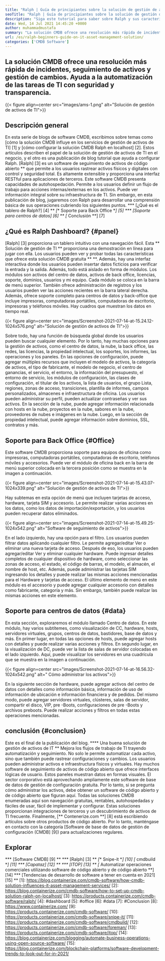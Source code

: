 ```yaml
---
title: "Ralph | Guía de principiantes sobre la solución de gestión de activos de TI" 
seoTitle: "Ralph | Guía de principiantes sobre la solución de gestión de activos de TI" 
description: "Siga este tutorial para saber sobre Ralph y sus características. Ralph es una solución de administración de activos de TI de código abierto que ofrece API REST, seguimiento de activos y más." 
date: Wed, 14 Jul 2021 14:45:20 +0000
author: muhammadmustafa
summary: "La solución CMDB ofrece una resolución más rápida de incidentes, seguimiento de activos y gestión de cambios. Ayuda a la automatización de las tareas de TI con seguridad y transparencia." 
url: /es/ralph-beginners-guide-on-it-asset-management-solution/
categories: ['CMDB Software']
---
```


## La solución CMDB ofrece una resolución más rápida de incidentes, seguimiento de activos y gestión de cambios. Ayuda a la automatización de las tareas de TI con seguridad y transparencia.

{{< figure align=center src="images/ams-1.png" alt="Solución de gestión de activos de TI">}}


## **Descripción general**
En esta serie de blogs de software CMDB, escribimos sobre temas como [cómo la solución CMDB influye en los servicios de gestión de activos de TI] [1] y [cómo configurar la solución CMDB Ralph en localhost] [2]. Estos artículos describen el papel de la solución de gestión de activos de TI en el negocio, y el otro es una publicación de blog tutorial que ayuda a configurar Ralph. [Ralph] [3] es un software de seguimiento de activos de código abierto ** que permite a los usuarios rastrear activos físicos y digitales con control y seguridad total. Es altamente extensible y proporciona una interfaz RESTful para aplicaciones de terceros. Este software CMDB presenta capacidades de autohospedación. Permite a los usuarios definir un flujo de trabajo para acciones internas/externas en los activos. Puede ver información integral sobre su infraestructura de TI. Sin embargo, en esta publicación de blog, jugaremos con Ralph para desarrollar una comprensión básica de sus operaciones cubriendo los siguientes puntos.
  *** [¿Qué es el tablero de Ralph?] [4] **
  *[** Soporte para Back Office **] [5]
  *** [Soporte para centros de datos] [6] **
  *[** Conclusión **] [7]

## ¿Qué es Ralph Dashboard? {#panel}
[Ralph] [3] proporciona un tablero intuitivo con una navegación fácil. Esta ** Solución de gestión de TI ** proporciona una demostración en línea para jugar con ella. Los usuarios pueden ver y probar todas las características que ofrece esta solución CMDB gratuita ** **. Además, hay una interfaz interactiva donde los usuarios pueden insertar datos ficticios para verificar la entrada y la salida. Además, todo está aislado en forma de módulos. Los módulos son activos del centro de datos, activos de back office, licencias, soporte, dominios, usuarios y mi equipo. Cada módulo se coloca en la barra de menú superior. También ofrece administración de registros y los usuarios pueden ver las acciones recientes en la barra lateral derecha. Además, ofrece soporte completo para centros de datos y back-office que incluye impresoras, computadoras portátiles, computadoras de escritorio, impresoras y teléfonos móviles. Hay cuadros que muestran los datos en tiempo real.

{{< figure align=center src="images/Screenshot-2021-07-14-at-15.24.12-1024x576.png" alt="Solución de gestión de activos de TI">}}

Sobre todo, hay una función de búsqueda global donde los usuarios pueden buscar cualquier elemento. Por lo tanto, hay muchas opciones para la gestión de activos, como el centro de datos, la nube, la back office, las redes, las licencias, la propiedad intelectual, los soportes, los informes, las operaciones y los paneles. En las opciones de configuración, puede agregar múltiples recursos que incluyen el modelo de activos, la categoría de activos, el tipo de fabricante, el modelo de negocio, el centro de ganancias, el servicio, el entorno, la información del presupuesto, el entorno de servicio, los módulos de configuración, las clases de configuración, el titular de los activos, la lista de usuarios, el grupo Lista, regiones, zonas de acceso, transiciones, plantilla de informes, campos personalizados, almacenes e infraestructura de oficina. Los usuarios pueden administrar su perfil, pueden actualizar contraseñas y ver sus activos. En la sección de la nube, puede agregar información relacionada con hosts en la nube, proyectos en la nube, sabores en la nube, proveedores de nubes e imágenes en la nube. Luego, en la sección de propiedad intelectual, puede agregar información sobre dominios, SSL, contratos y más.

## Soporte para Back Office {#Office}
Este software CMDB proporciona soporte para equipos de oficina como impresoras, computadoras portátiles, computadoras de escritorio, teléfonos móviles y accesorios. Puede ver el módulo de oficina back en la barra de menú superior colocada en la tercera posición como se muestra en la imagen a continuación.

{{< figure align=center src="images/Screenshot-2021-07-14-at-15.43.07-1024x339.png" alt="Solución de gestión de activos de TI">}}

Hay subtemas en esta opción de menú que incluyen tarjetas de acceso, hardware, tarjeta SIM y accesorio. Le permite realizar varias acciones en los datos, como los datos de importación/exportación, y los usuarios pueden recuperar datos eliminados.

{{< figure align=center src="images/Screenshot-2021-07-14-at-15.49.25-1024x542.png" alt="Software de seguimiento de activos">}}

En el lado izquierdo, hay una opción para el filtro. Los usuarios pueden filtrar datos aplicando cualquier filtro. Le permite agregar/editar Ver o eliminar una nueva tarjeta de acceso. Después de eso, los usuarios pueden agregar/editar Ver y eliminar cualquier hardware. Puede ingresar detalles completos de cualquier dispositivo de hardware, como seleccionar las zonas de acceso, el estado, el código de barras, el modelo, el almacén, el nombre de host, etc. Además, puede administrar las tarjetas SIM ingresando los detalles y puede realizar las mismas acciones mencionadas para el Hardware y tarjetas de acceso. El último elemento de menú en este módulo es el accesorio y puede agregar cualquier accesorio con detalles como fabricante, categoría y más. Sin embargo, también puede realizar las mismas acciones en este elemento.

## Soporte para centros de datos {#data}
En esta sección, exploraremos el módulo llamado Centro de datos. En este módulo, hay varios subtítemes, como visualización de CC, hardware, hosts, servidores virtuales, grupos, centros de datos, bastidores, base de datos y más. En primer lugar, en todas las opciones de hosts, puede agregar hosts con detalles y puede realizar varias acciones y filtros. En segundo lugar, en la visualización de DC, puede ver la lista de salas de servidor colocadas en el lado izquierdo. Aquí, puede visualizar los servidores en una cuadrícula que se muestra en la imagen a continuación.

{{< figure align=center src="images/Screenshot-2021-07-14-at-16.56.32-1024x542.png" alt=" Cómo administrar los activos">}}

En la siguiente sección de hardware, puede agregar activos del centro de datos con detalles como información básica, información de uso de información de ubicación e información financiera y de pedidos. Del mismo modo, puede agregar servidores virtuales, clústeres, salas de servidor, compartir el disco, VIP, pre -Boots, configuraciones de pre -Boots y archivos preboots. Puede realizar acciones y filtros en todas estas operaciones mencionadas.

## conclusión {#conclusion}
Este es el final de la publicación del blog. **** Una buena solución de gestión de activos de IT ** Mejora los flujos de trabajo de TI trayendo automatización y seguimiento. No solo le permite automatizar cada activo, sino que también puede rastrear configuraciones y cambios. Los usuarios pueden administrar activos e infraestructura físicos y virtuales. Hay muchos software de seguimiento de activos de código abierto que ofrece interfaces lógicas de usuario. Estos paneles muestran datos en formas visuales. El sector corporativo está aprovechando ampliamente este software de base de datos de gestión de configuración gratuita. Por lo tanto, si se pregunta cómo administrar los activos, debe obtener un software de código abierto y de código abierto que figuran aquí. Todas las soluciones CMDB enumeradas aquí son navegación gratuitas, rentables, autohospedadas y fáciles de usar, fácil de implementar y configurar. Estas soluciones proporcionan integraciones de terceros y un descubrimiento de activos de TI frecuente.
Finalmente, [** Contenerize.com **] [8] está escribiendo artículos sobre otros productos de código abierto. Por lo tanto, manténgase en contacto con la categoría [Software de base de datos de gestión de configuración (CMDB] [9]) para actualizaciones regulares.

## Explorar
  *** [Software CMDB] [9] **
  *** [Ralph] [3] **
  *[** Snipe-it **] [10]
  *[** cmdbuild **] [11]
  *** [Capataz] [12] **
  *** [ITOP] [13] **
  *[** Automatizar operaciones comerciales utilizando software de código abierto y de código abierto **] [14]
  *** [Tendencias de desarrollo de software a tener en cuenta en 2021] [15] **
[1]: https://blog.containerize.com/cmdb-software/how-cmdb-solution-influences-it-asset-management-services/
[2]: https://blog.containerize.com/cmdb-software/how-to-set-up-cmdb-solution-ralph-on-localhost/
[3]: https://products.containerize.com/cmdb-software/ralph/
[4]: #dashboard
[5]: #office
[6]: #data
[7]: #Conclusion
[8]: https://www.containerize.com/
[9]: https://products.containerize.com/cmdb-software/
[10]: https://products.containerize.com/cmdb-software/snipe-it/
[11]: https://products.containerize.com/cmdb-software/cmdbuild/
[12]: https://products.containerize.com/cmdb-software/foreman/
[13]: https://products.containerize.com/cmdb-software/itop/
[14]: https://blog.containerize.com/blogging/automate-business-operations-using-open-source-software/
[15]: https://blog.containerize.com/blockchain-platforms/software-development-trends-to-look-out-for-in-2021/
